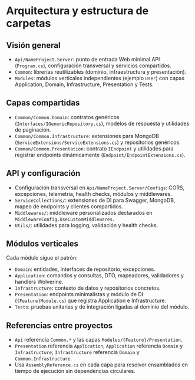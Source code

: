 # Arquitectura y estructura de carpetas

## Visión general
- `Api/NameProject.Server`: punto de entrada Web minimal API (`Program.cs`), configuración transversal y servicios compartidos.
- `Common`: librerías reutilizables (dominio, infraestructura y presentación).
- `Modules`: módulos verticales independientes (ejemplo `User`) con capas Application, Domain, Infrastructure, Presentation y Tests.

## Capas compartidas
- `Common/Common.Domain`: contratos genéricos (`Interfaces/IGenericRepository.cs`), modelos de respuesta y utilidades de paginación.
- `Common/Common.Infrastructure`: extensiones para MongoDB (`ServiceExtensions/ServiceExtensions.cs`) y repositorios genéricos.
- `Common/Common.Presentation`: contrato `IEndpoint` y utilidades para registrar endpoints dinámicamente (`Endpoint/EndpointExtensions.cs`).

## API y configuración
- Configuración transversal en `Api/NameProject.Server/Configs`: CORS, excepciones, telemetría, health checks, módulos y middlewares.
- `ServiceCollections/`: extensiones de DI para Swagger, MongoDB, mapeo de endpoints y clientes compartidos.
- `Middlewares/`: middleware personalizados declarados en `MiddlewareConfig.UseCustomMiddlewares`.
- `Utils/`: utilidades para logging, validación y health checks.

## Módulos verticales
Cada módulo sigue el patrón:
- `Domain`: entidades, interfaces de repositorio, excepciones.
- `Application`: comandos y consultas, DTO, mapeadores, validadores y handlers Wolverine.
- `Infrastructure`: contexto de datos y repositorios concretos.
- `Presentation`: endpoints minimalistas y módulo de DI (`{Feature}Module.cs`) que registra Application e Infrastructure.
- `Tests`: pruebas unitarias y de integración ligadas al dominio del módulo.

## Referencias entre proyectos
- `Api` referencia `Common.*` y las capas `Modules/{Feature}/Presentation`.
- `Presentation` referencia `Application`, `Application` referencia `Domain` y `Infrastructure`; `Infrastructure` referencia `Domain` y `Common.Infrastructure`.
- Usa `AssemblyReference.cs` en cada capa para resolver ensamblados en tiempo de ejecución sin dependencias circulares.
